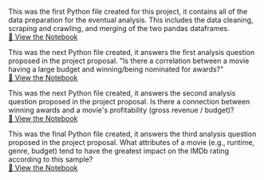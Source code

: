 This was the first Python file created for this project, it contains all of the data preparation for the eventual analysis. This includes the data cleaning, scraping and crawling, and merging of the two pandas dataframes.  
[📓 View the Notebook](juroe_project_proposal.ipynb)

This was the next Python file created, it answers the first analysis question proposed in the project proposal. "Is there a correlation between a movie having a large budget and winning/being nominated for awards?"  
[📓 View the Notebook](Analysis_Question_1.ipynb)  

This was the next Python file created, it answers the second analysis question proposed in the project proposal. Is there a connection between winning awards and a movie's profitability (gross revenue / budget)?  
[📓 View the Notebook](Analysis_Question_2.ipynb) 

This was the final Python file created, it answers the third analysis question proposed in the project proposal. What attributes of a movie (e.g., runtime, genre, budget) tend to have the greatest impact on the IMDb rating according to this sample?  
[📓 View the Notebook](Analysis_Question_3.ipynb) 
